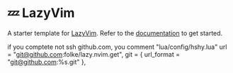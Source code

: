 # 💤 LazyVim

A starter template for [LazyVim](https://github.com/LazyVim/LazyVim).
Refer to the [documentation](https://lazyvim.github.io/installation) to get started.

if you comptete not ssh github.com, you comment "lua/config/hshy.lua"
  url = "git@github.com:folke/lazy.nvim.get",
  git = { url_format = "git@github.com:%s.git" },
